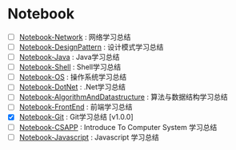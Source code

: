# Notebook

* [ ] [Notebook-Network](https://github.com/dp9u0/Notebook-Network) :  网络学习总结
* [ ] [Notebook-DesignPattern](https://github.com/dp9u0/Notebook-DesignPattern) :  设计模式学习总结
* [ ] [Notebook-Java](https://github.com/dp9u0/Notebook-Java) :  Java学习总结
* [ ] [Notebook-Shell](https://github.com/dp9u0/Notebook-Shell) :  Shell学习总结
* [ ] [Notebook-OS](https://github.com/dp9u0/Notebook-OS) :  操作系统学习总结
* [ ] [Notebook-DotNet](https://github.com/dp9u0/Notebook-DotNet) :  .Net学习总结
* [ ] [Notebook-AlgorithmAndDatastructure](https://github.com/dp9u0/Notebook-AlgorithmAndDatastructure) : 算法与数据结构学习总结
* [ ] [Notebook-FrontEnd](https://github.com/dp9u0/Notebook-FrontEnd) : 前端学习总结
* [X] [Notebook-Git](https://github.com/dp9u0/Notebook-Git) : Git学习总结 [v1.0.0]
* [ ] [Notebook-CSAPP](https://github.com/dp9u0/Notebook-CSAPP) : Introduce To Computer System 学习总结
* [ ] [Notebook-Javascript](https://github.com/dp9u0/Notebook-Javascript) : Javascript 学习总结
